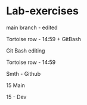 # Lab-exercises


main branch - edited


Tortoise row - 14:59 + GitBash

Git Bash editing

Tortoise row - 14:59

Smth - Github


15 Main

15 - Dev

